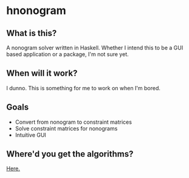 # hnonogram

## What is this?
A nonogram solver written in Haskell. Whether I intend this to be a GUI based application or a package, I'm not sure yet. 

## When will it work?
I dunno. This is something for me to work on when I'm bored.

## Goals
- Convert from nonogram to constraint matrices
- Solve constraint matrices for nonograms
- Intuitive GUI

## Where'd you get the algorithms?
[Here.](https://www.sciencedirect.com/science/article/pii/S0166218X14000080)
